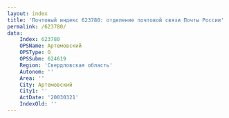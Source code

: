 ```yaml
---
layout: index
title: 'Почтовый индекс 623780: отделение почтовой связи Почты России'
permalink: /623780/
data:
    Index: 623780
    OPSName: Артемовский
    OPSType: О
    OPSSubm: 624619
    Region: 'Свердловская область'
    Autonom: ''
    Area: ''
    City: Артемовский
    City1: ''
    ActDate: '20030321'
    IndexOld: ''
---
```

